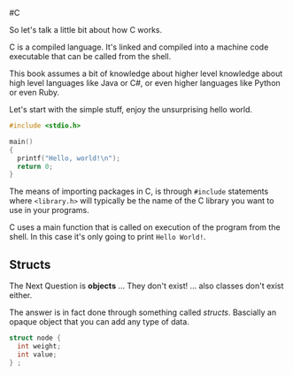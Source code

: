 #C

So let's talk a little bit about how C works. 

C is a compiled language. It's linked and compiled into a machine code executable that can be called from the shell. 


This book assumes a bit of knowledge about higher level knowledge about high level languages like Java or C#, or even higher languages like Python or even Ruby.


Let's start with the simple stuff, enjoy the unsurprising hello world. 

```C
#include <stdio.h>

main()
{
  printf("Hello, world!\n");
  return 0;
}
```

The means of importing packages in C, is through `#include` statements where `<library.h>` will typically be the name of the C library you want to use in your programs. 

C uses a main function that is called on execution of the program from the shell. In this case it's only going to print `Hello World!`. 

## Structs

The Next Question is **objects** ... They don't exist! ... also classes don't exist either.

The answer is in fact done through something called *structs*. Bascially an opaque object that you can add any type of data. 

```C
struct node {
  int weight; 
  int value;
} ;
```

